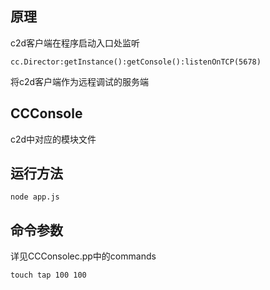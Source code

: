 ## 原理
c2d客户端在程序启动入口处监听   
```
cc.Director:getInstance():getConsole():listenOnTCP(5678)
```
将c2d客户端作为远程调试的服务端

## CCConsole
c2d中对应的模块文件

## 运行方法
```
node app.js
``` 

## 命令参数
详见CCConsolec.pp中的commands
```
touch tap 100 100
```

